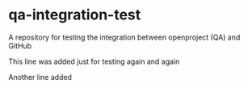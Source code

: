# qa-integration-test
A repository for testing the integration between openproject (QA) and GitHub

This line was added just for testing again and again

Another line added
